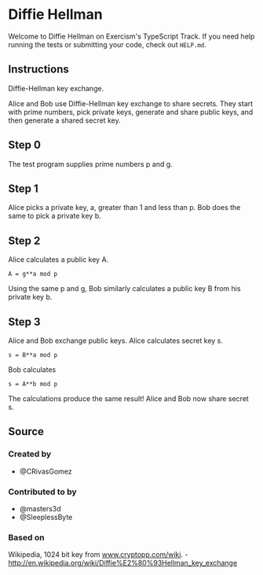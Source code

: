 # Diffie Hellman

Welcome to Diffie Hellman on Exercism's TypeScript Track.
If you need help running the tests or submitting your code, check out `HELP.md`.

## Instructions

Diffie-Hellman key exchange.

Alice and Bob use Diffie-Hellman key exchange to share secrets. They
start with prime numbers, pick private keys, generate and share public
keys, and then generate a shared secret key.

## Step 0

The test program supplies prime numbers p and g.

## Step 1

Alice picks a private key, a, greater than 1 and less than p. Bob does
the same to pick a private key b.

## Step 2

Alice calculates a public key A.

    A = g**a mod p

Using the same p and g, Bob similarly calculates a public key B from his
private key b.

## Step 3

Alice and Bob exchange public keys. Alice calculates secret key s.

    s = B**a mod p

Bob calculates

    s = A**b mod p

The calculations produce the same result! Alice and Bob now share
secret s.

## Source

### Created by

- @CRivasGomez

### Contributed to by

- @masters3d
- @SleeplessByte

### Based on

Wikipedia, 1024 bit key from www.cryptopp.com/wiki. - http://en.wikipedia.org/wiki/Diffie%E2%80%93Hellman_key_exchange